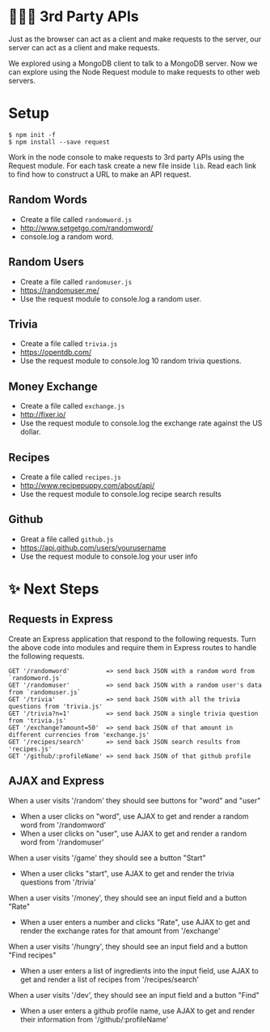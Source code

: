 # 👨‍👩‍👧 3rd Party APIs 

Just as the browser can act as a client and make requests to the server,
our server can act as a client and make requests.

We explored using a MongoDB client to talk to a MongoDB server. Now we
can explore using the Node Request module to make requests to other web servers.

# Setup

```
$ npm init -f
$ npm install --save request
```

Work in the node console to make requests to 3rd party APIs using the Request module.
For each task create a new file inside `lib`. 
Read each link to find how to construct a URL to make an API request.

## Random Words

- Create a file called `randomword.js` 
- http://www.setgetgo.com/randomword/
- console.log a random word.

## Random Users

- Create a file called `randomuser.js`
- https://randomuser.me/
- Use the request module to console.log a random user.

## Trivia

- Create a file called `trivia.js`
- https://opentdb.com/
- Use the request module to console.log 10 random trivia questions.

## Money Exchange

- Create a file called `exchange.js`
- http://fixer.io/
- Use the request module to console.log the exchange rate against the US dollar.

## Recipes

- Create a file called `recipes.js`
- http://www.recipepuppy.com/about/api/
- Use the request module to console.log recipe search results

## Github

- Great a file called `github.js`
- https://api.github.com/users/yourusername
- Use the request module to console.log your user info

# ✨ Next Steps

## Requests in Express

Create an Express application that respond to the following requests.
Turn the above code into modules and require them in Express routes to handle 
the following requests.

```
GET '/randomword'          => send back JSON with a random word from `randomword.js`
GET '/randomuser'          => send back JSON with a random user's data from `randomuser.js`
GET '/trivia'              => send back JSON with all the trivia questions from 'trivia.js'
GET '/trivia?n=1'          => send back JSON a single trivia question from 'trivia.js'
GET '/exchange?amount=50'  => send back JSON of that amount in different currencies from 'exchange.js'
GET '/recipes/search'      => send back JSON search results from 'recipes.js'
GET '/github/:profileName' => send back JSON of that github profile
```

## AJAX and Express

When a user visits '/random' they should see buttons for "word" and "user"
- When a user clicks on "word", use AJAX to get and render a random word from '/randomword'
- When a user clicks on "user", use AJAX to get and render a random word from '/randomuser'

When a user visits '/game' they should see a button "Start"
- When a user clicks "start", use AJAX to get and render the trivia questions from '/trivia'

When a user visits '/money', they should see an input field and a button "Rate"
- When a user enters a number and clicks "Rate", use AJAX to get and render the exchange rates for that amount from '/exchange'

When a user visits '/hungry', they should see an input field and a button "Find recipes"
- When a user enters a list of ingredients into the input field, use AJAX to get and render a list of recipes from '/recipes/search'

When a user visits '/dev', they should see an input field and a button "Find"
- When a user enters a github profile name, use AJAX to get and render their information from '/github/:profileName'
